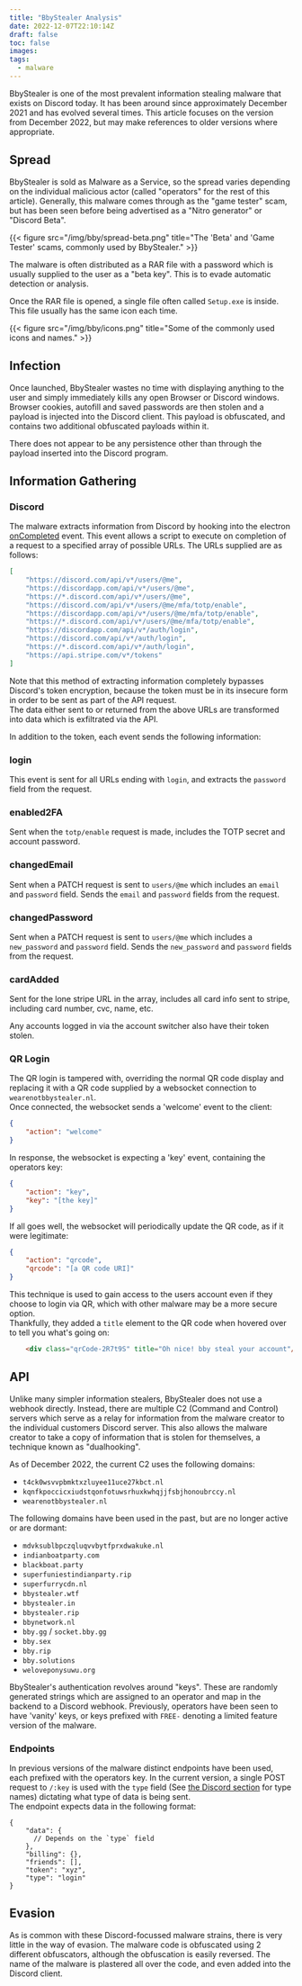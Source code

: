 ```yaml
---
title: "BbyStealer Analysis"
date: 2022-12-07T22:10:14Z
draft: false
toc: false
images:
tags:
  - malware
---
```



BbyStealer is one of the most prevalent information stealing malware that exists on Discord today.
It has been around since approximately December 2021 and has evolved several times.
This article focuses on the version from December 2022, but may make references to older versions where appropriate.  
  
  
## Spread  
BbyStealer is sold as Malware as a Service, so the spread varies depending on the individual malicious actor (called "operators" for the rest of this article).
Generally, this malware comes through as the "game tester" scam, but has been seen before being advertised as a "Nitro generator" or "Discord Beta".  

{{< figure src="/img/bby/spread-beta.png" title="The 'Beta' and 'Game Tester' scams, commonly used by BbyStealer." >}}  
  
The malware is often distributed as a RAR file with a password which is usually supplied to the user as a "beta key".
This is to evade automatic detection or analysis.  
  
Once the RAR file is opened, a single file often called `Setup.exe` is inside. This file usually has the same icon each time.  

{{< figure src="/img/bby/icons.png" title="Some of the commonly used icons and names." >}}

## Infection

Once launched, BbyStealer wastes no time with displaying anything to the user and simply immediately kills any open Browser or Discord windows.  
Browser cookies, autofill and saved passwords are then stolen and a payload is injected into the Discord client.
This payload is obfuscated, and contains two additional obfuscated payloads within it.

There does not appear to be any persistence other than through the payload inserted into the Discord program.  
  
## Information Gathering  
  
### Discord
The malware extracts information from Discord by hooking into the electron [onCompleted](https://www.electronjs.org/docs/latest/api/web-request#webrequestoncompletedfilter-listener) event.
This event allows a script to execute on completion of a request to a specified array of possible URLs. The URLs supplied are as follows:  
```json
[
    "https://discord.com/api/v*/users/@me",
    "https://discordapp.com/api/v*/users/@me",
    "https://*.discord.com/api/v*/users/@me",
    "https://discord.com/api/v*/users/@me/mfa/totp/enable",
    "https://discordapp.com/api/v*/users/@me/mfa/totp/enable",
    "https://*.discord.com/api/v*/users/@me/mfa/totp/enable",
    "https://discordapp.com/api/v*/auth/login",
    "https://discord.com/api/v*/auth/login",
    "https://*.discord.com/api/v*/auth/login",
    "https://api.stripe.com/v*/tokens"
]
```  
Note that this method of extracting information completely bypasses Discord's token encryption, because the token must be in its insecure form in order to be sent as part of the API request.  
The data either sent to or returned from the above URLs are transformed into data which is exfiltrated via the API.  
  
In addition to the token, each event sends the following information:
  
### login  
This event is sent for all URLs ending with `login`, and extracts the `password` field from the request.  
  
### enabled2FA  
Sent when the `totp/enable` request is made, includes the TOTP secret and account password.  
  
### changedEmail  
Sent when a PATCH request is sent to `users/@me` which includes an `email` and `password` field. Sends the `email` and `password` fields from the request.  
  
### changedPassword  
Sent when a PATCH request is sent to `users/@me` which includes a `new_password` and `password` field. Sends the `new_password` and `password` fields from the request.  
  
### cardAdded  
Sent for the lone stripe URL in the array, includes all card info sent to stripe, including card number, cvc, name, etc.  
  
Any accounts logged in via the account switcher also have their token stolen.   
  
### QR Login  
The QR login is tampered with, overriding the normal QR code display and replacing it with a QR code supplied by a websocket connection to `wearenotbbystealer.nl`.  
Once connected, the websocket sends a 'welcome' event to the client:  
```json
{
    "action": "welcome"
}
```  
In response, the websocket is expecting a 'key' event, containing the operators key:  
```json
{
    "action": "key",
    "key": "[the key]"
}
```
If all goes well, the websocket will periodically update the QR code, as if it were legitimate:  
```json
{
    "action": "qrcode",
    "qrcode": "[a QR code URI]"
}
```
This technique is used to gain access to the users account even if they choose to login via QR, which with other malware may be a more secure option.  
Thankfully, they added a `title` element to the QR code when hovered over to tell you what's going on:  
```html
    <div class="qrCode-2R7t9S" title="Oh nice! bby steal your account"/>
```
  
## API  
Unlike many simpler information stealers, BbyStealer does not use a webhook directly. Instead, there are multiple C2 (Command and Control)
servers which serve as a relay for information from the malware creator to the individual customers Discord server.
This also allows the malware creator to take a copy of information that is stolen for themselves, a technique known as "dualhooking".

As of December 2022, the current C2 uses the following domains: 
- `t4ck0wsvvpbmktxzluyee11uce27kbct.nl`  
- `kqnfkpoccicxiudstqonfotuwsrhuxkwhqjjfsbjhonoubrccy.nl`  
- `wearenotbbystealer.nl`  

The following domains have been used in the past, but are no longer active or are dormant:
- `mdvksublbpczqluqvvbytfprxdwakuke.nl`
- `indianboatparty.com`
- `blackboat.party`
- `superfuniestindianparty.rip`  
- `superfurrycdn.nl`
- `bbystealer.wtf`
- `bbystealer.in` 
- `bbystealer.rip`
- `bbynetwork.nl`
- `bby.gg` / `socket.bby.gg`
- `bby.sex`
- `bby.rip`
- `bby.solutions`
- `weloveponysuwu.org`
  
BbyStealer's authentication revolves around "keys". These are randomly generated strings which are assigned to an operator and map in the backend to a Discord webhook.
Previously, operators have been seen to have 'vanity' keys, or keys prefixed with `FREE-` denoting a limited feature version of the malware.
  
### Endpoints  
In previous versions of the malware distinct endpoints have been used, each prefixed with the operators key.
In the current version, a single POST request to `/:key` is used with the `type` field (See [the Discord section](#information-gathering) for type names) dictating what type of data is being sent.  
The endpoint expects data in the following format:  
```json5
{
    "data": {
      // Depends on the `type` field
    },
    "billing": {},
    "friends": [],
    "token": "xyz",
    "type": "login"
}
```  
  
## Evasion
As is common with these Discord-focussed malware strains, there is very little in the way of evasion.
The malware code is obfuscated using 2 different obfuscators, although the obfuscation is easily reversed.
The name of the malware is plastered all over the code, and even added into the Discord client.